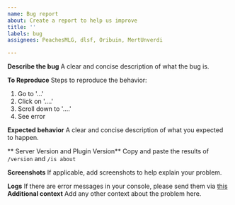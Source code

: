 ```yaml
---
name: Bug report
about: Create a report to help us improve
title: ''
labels: bug
assignees: PeachesMLG, dlsf, Oribuin, MertUnverdi

---
```


**Describe the bug**
A clear and concise description of what the bug is.

**To Reproduce**
Steps to reproduce the behavior:
1. Go to '...'
2. Click on '....'
3. Scroll down to '....'
4. See error

**Expected behavior**
A clear and concise description of what you expected to happen.

** Server Version and Plugin Version**
Copy and paste the results of `/version` and `/is about`

**Screenshots**
If applicable, add screenshots to help explain your problem.

**Logs**
If there are error messages in your console, please send them via [this](https://mclo.gs)
**Additional context**
Add any other context about the problem here.
